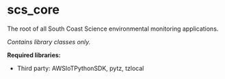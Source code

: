 # scs_core
The root of all South Coast Science environmental monitoring applications.

_Contains library classes only._

**Required libraries:** 

* Third party: AWSIoTPythonSDK, pytz, tzlocal

